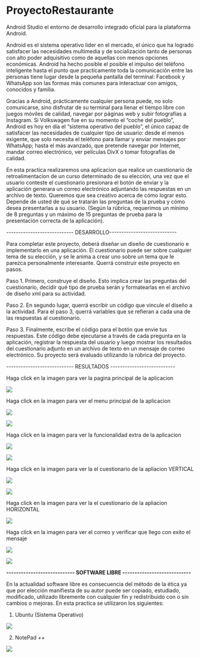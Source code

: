# ProyectoRestaurante
Android Studio el entorno de desarrollo integrado oficial para la plataforma Android.

Android es el sistema operativo lider en el mercado, el único que ha logrado satisfacer las necesidades multimedia y de socialización tanto de personas con alto poder adquisitivo como de aquellas con menos opciones económicas. Android ha hecho posible el posible el impulso del teléfono inteligente hasta el punto que practicamente toda la comunicación entre las personas tiene lugar desde la pequeña pantalla del terminal: Facebook y WhatsApp son las formas más comunes para interactuar con amigos, conocidos y familia.

Gracias a Android, prácticamente cualquier persona puede, no solo comunicarse, sino disfrutar de su terminal para llenar el tiempo libre con juegos móviles de calidad, navegar por páginas web y subir fotografías a Instagram. Si Volkswagen fue en su momento el “coche del pueblo”, Android es hoy en día el “sistema operativo del pueblo”, el único capaz de satisfacer las necesidades de cualquier tipo de usuario: desde el menos exigente, que solo necesita el teléfono para llamar y enviar mensajes por WhatsApp; hasta el más avanzado, que pretende navegar por Internet, mandar correo electrónico, ver películas DivX o tomar fotografías de calidad.

En esta practica realizaremos una aplicacion que realice un cuestionario de retroalimentacion  de un
curso determinado de su elección, una vez que el usuario conteste el cuestionario presionara el botón de
enviar y la aplicación generara un correo electrónico adjuntando las respuestas en un archivo de texto.
Queremos que sea creativo acerca de cómo lograr esto. Depende de usted de qué se tratarán las
preguntas de la prueba y cómo desea presentarlas a su usuario. (Según la rúbrica, requerimos un
mínimo de 8 preguntas y un máximo de 15 preguntas de prueba para la presentación correcta de la
aplicación).

---------------------------- DESARROLLO----------------------------

Para completar este proyecto, deberá diseñar un diseño de cuestionario e implementarlo en una
aplicación. El cuestionario puede ser sobre cualquier tema de su elección, y se le anima a crear uno
sobre un tema que le parezca personalmente interesante.
Querrá construir este proyecto en pasos.


Paso 1. Primero, construye el diseño. Esto implica crear las preguntas del cuestionario, decidir qué tipo de
prueba serán y formatearlas en el archivo de diseño xml para su actividad.

Paso 2. En segundo lugar, querrá escribir un código que vincule el diseño a la actividad. Para el paso 3,
querrá variables que se refieran a cada una de las respuestas al cuestionario.

Paso 3. Finalmente, escribe el código para el botón que envie tus respuestas. Este código debe ejecutarse
a través de cada pregunta en la aplicación, registrar la respuesta del usuario y luego mostrar los
resultados del cuestionario adjunto en un archivo de texto en un mensaje de correo electrónico.
Su proyecto será evaluado utilizando la rúbrica del proyecto.

---------------------------- RESULTADOS ---------------------------

Haga click en la imagen para ver la pagina principal de la aplicacion


<a href="https://1drv.ms/u/s!Aizy46b43Ozzgmt5JZctMLs526qS"><img src="https://1drv.ms/u/s!Aizy46b43Ozzgmt5JZctMLs526qS" /></a>


Haga click en la imagen para ver el menu principal de la aplicacion

<a href="https://1drv.ms/u/s!Aizy46b43Ozzgmw-_I48Stv9Zb4S"><img src="https://1drv.ms/u/s!Aizy46b43Ozzgmw-_I48Stv9Zb4S" /></a>


<a href="https://1drv.ms/u/s!Aizy46b43Ozzgm0vckUpLcWF21Sv"><img src="https://1drv.ms/u/s!Aizy46b43Ozzgm0vckUpLcWF21Sv" /></a>


Haga click en la imagen para ver la funcionalidad extra de la aplicacion

<a href="https://1drv.ms/u/s!Aizy46b43Ozzgm0vckUpLcWF21Sv"><img src="https://1drv.ms/u/s!Aizy46b43Ozzgm0vckUpLcWF21Sv" /></a>

<a href="https://1drv.ms/u/s!Aizy46b43Ozzgm7WVIljuIgCn9eI"><img src="https://1drv.ms/u/s!Aizy46b43Ozzgm7WVIljuIgCn9eI" /></a>

Haga click en la imagen para ver la el cuestionario de la apliacion VERTICAL
 
<a href="https://1drv.ms/u/s!Aizy46b43OzzgnAnqw8qq_Wwz-Xn"><img src="https://1drv.ms/u/s!Aizy46b43OzzgnAnqw8qq_Wwz-Xn" /></a>


<a href="https://1drv.ms/u/s!Aizy46b43OzzgnKXhUxVED0cJ8lj"><img src="https://1drv.ms/u/s!Aizy46b43OzzgnKXhUxVED0cJ8lj" /></a>

Haga click en la imagen para ver la el cuestionario de la apliacion HORIZONTAL


<a href="https://1drv.ms/u/s!Aizy46b43OzzgmnMZtsuPXtG2TKx"><img src="https://1drv.ms/u/s!Aizy46b43OzzgmnMZtsuPXtG2TKx" /></a>



Haga click en la imagen para ver el correo y verificar que llego con exito el mensaje


<a href="https://1drv.ms/u/s!Aizy46b43OzzgmnMZtsuPXtG2TKx"><img src="https://1drv.ms/u/s!Aizy46b43OzzgmnMZtsuPXtG2TKx" /></a>



<a href="https://1drv.ms/u/s!Aizy46b43Ozzgmq6vztoqy1WPH8U"><img src="https://1drv.ms/u/s!Aizy46b43Ozzgmq6vztoqy1WPH8U" /></a>


**---------------------------- SOFTWARE LIBRE ----------------------------**


En la actualidad software libre es consecuencia del método de la ética ya que por elección manifiesta de su autor puede ser copiado, 
estudiado, modificado, utilizado libremente con cualquier fin y redistribuido con o sin cambios o mejoras. En esta practica se
utilizaron los siguientes:

1. Ubuntu (Sistema Operativo)

<a href="https://1drv.ms/u/s!Aizy46b43OzzghxX44Er1X3MZlBv"><img src="https://1drv.ms/u/s!Aizy46b43OzzghxX44Er1X3MZlBv" /></a>


2. NotePad ++ 

<a href="https://1drv.ms/u/s!Aizy46b43OzzgiB5g6eUlGQMT6f-"><img src="https://1drv.ms/u/s!Aizy46b43OzzgiB5g6eUlGQMT6f-" /></a>



